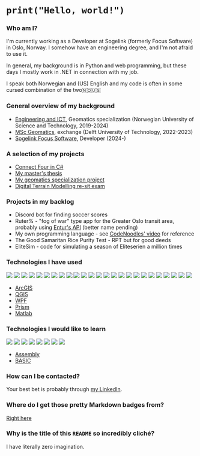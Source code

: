 # `print("Hello, world!")`

### Who am I?
I'm currently working as a Developer at Sogelink (formerly Focus Software) in Oslo, Norway. I somehow have an engineering degree, and I'm not afraid to use it. 

In general, my background is in Python and web programming, but these days I mostly work in .NET in connection with my job.

I speak both Norwegian and (US) English and my code is often in some cursed combination of the two🇳🇴🇺🇸 

### General overview of my background
- [Engineering and ICT](https://www.ntnu.edu/studies/mting), Geomatics specialization (Norwegian University of Science and Technology, 2019-2024)
- [MSc Geomatics](https://www.tudelft.nl/onderwijs/opleidingen/masters/gm/msc-geomatics), exchange (Delft University of Technology, 2022-2023)
- [Sogelink Focus Software](https://www.focus.no/), Developer (2024-)

### A selection of my projects
- [Connect Four in C#](https://github.com/rkh00/CSharpConnectFour)
- [My master's thesis](https://github.com/rkh00/master)
- [My geomatics specialization project](https://github.com/rkh00/tba4560)
- [Digital Terrain Modelling re-sit exam](https://github.com/rkh00/dtm_resit)

### Projects in my backlog
- Discord bot for finding soccer scores
- Ruter% - "fog of war" type app for the Greater Oslo transit area, probably using [Entur's API](https://developer.entur.org/) (better name pending)
- My own programming language - see [CodeNoodles' video](https://www.youtube.com/watch?v=XrnBtQq6OxM) for reference
- The Good Samaritan Rice Purity Test - RPT but for good deeds
- EliteSim - code for simulating a season of Eliteserien a million times

### Technologies I have used
<a href="https://www.python.org/"><img src="https://img.shields.io/badge/python%20-%2314354C.svg?&style=for-the-badge&logo=python&logoColor=white"/></a>
<a href="https://www.anaconda.com/"><img src="https://img.shields.io/badge/Anaconda-%2344A833.svg?style=for-the-badge&logo=anaconda&logoColor=white"/></a>
<a href="https://matplotlib.org/"><img src="https://img.shields.io/badge/Matplotlib-%23ffffff.svg?style=for-the-badge&logo=Matplotlib&logoColor=black"/></a>
<a href="https://numpy.org/"><img src="https://img.shields.io/badge/numpy-%23013243.svg?style=for-the-badge&logo=numpy&logoColor=white"/></a>
<a href="https://pandas.pydata.org/"><img src="https://img.shields.io/badge/pandas-%23150458.svg?style=for-the-badge&logo=pandas&logoColor=white"/></a>
<a href="https://pytorch.org/"><img src="https://img.shields.io/badge/PyTorch-%23EE4C2C.svg?style=for-the-badge&logo=PyTorch&logoColor=white"/></a>
<a href="https://scikit-learn.org/stable/index.html"><img src="https://img.shields.io/badge/scikit--learn-%23F7931E.svg?style=for-the-badge&logo=scikit-learn&logoColor=white"/></a>
<a href="https://scipy.org/"><img src="https://img.shields.io/badge/SciPy-%230C55A5.svg?style=for-the-badge&logo=scipy&logoColor=%white"/></a>
<a href="https://www.tensorflow.org/"><img src="https://img.shields.io/badge/TensorFlow-%23FF6F00.svg?style=for-the-badge&logo=TensorFlow&logoColor=white"/></a>
<a href="https://www.java.com/en/"><img src="https://img.shields.io/badge/java-%23ED8B00.svg?&style=for-the-badge&logo=java&logoColor=white"/></a>
<a href="https://openjfx.io/"><img src="https://img.shields.io/badge/javafx-%23FF0000.svg?style=for-the-badge&logo=javafx&logoColor=white"/></a>
<a href="https://en.wikipedia.org/wiki/HTML5"><img src="https://img.shields.io/badge/html5%20-%23E34F26.svg?&style=for-the-badge&logo=html5&logoColor=white"/></a>
<a href="https://en.wikipedia.org/wiki/Cascading_Style_Sheets"><img src="https://img.shields.io/badge/css3%20-%231572B6.svg?&style=for-the-badge&logo=css3&logoColor=white"/></a>
<a href="https://en.wikipedia.org/wiki/JavaScript"><img src="https://img.shields.io/badge/javascript%20-%23323330.svg?&style=for-the-badge&logo=javascript&logoColor=%23F7DF1E"/></a>
<a href="https://jquery.com/"><img src="https://img.shields.io/badge/jquery-%230769AD.svg?style=for-the-badge&logo=jquery&logoColor=white"></a>
<a href="https://nodejs.org/"><img src="https://img.shields.io/badge/node.js-6DA55F?style=for-the-badge&logo=node.js&logoColor=white"></a>
<a href="https://www.npmjs.com/"><img src="https://img.shields.io/badge/NPM-%23CB3837.svg?style=for-the-badge&logo=npm&logoColor=white"></a>
<a href="https://www.typescriptlang.org/"><img src="https://img.shields.io/badge/typescript-%23007ACC.svg?style=for-the-badge&logo=typescript&logoColor=white"/></a>
<a href="https://reactjs.org/"><img src="https://img.shields.io/badge/react-%2320232a.svg?style=for-the-badge&logo=react&logoColor=%2361DAFB"/></a>
<a href="https://git-scm.com/"><img src="https://img.shields.io/badge/git%20-%23F05033.svg?&style=for-the-badge&logo=git&logoColor=white"/></a>
<a href="https://dotnet.microsoft.com/"><img src="https://img.shields.io/badge/.NET-5C2D91?style=for-the-badge&logo=.net&logoColor=white"/></a>
<a href="https://dotnet.microsoft.com/en-us/languages/csharp"><img src="https://img.shields.io/badge/c%23-%23239120.svg?style=for-the-badge&logo=csharp&logoColor=white"/></a>
<a href="https://www.mysql.com/"><img src="https://img.shields.io/badge/mysql-4479A1.svg?style=for-the-badge&logo=mysql&logoColor=white"/></a>
<a href="https://www.postgresql.org/"><img src="https://img.shields.io/badge/postgres-%23316192.svg?style=for-the-badge&logo=postgresql&logoColor=white"/></a>
<a href="https://www.latex-project.org/"><img src="https://img.shields.io/badge/latex-%23008080.svg?style=for-the-badge&logo=latex&logoColor=white"/></a>
- [ArcGIS](https://www.arcgis.com/index.html)
- [QGIS](https://qgis.org/)
- [WPF](https://visualstudio.microsoft.com/vs/features/wpf/)
- [Prism](https://prismlibrary.com/)
- [Matlab](https://www.mathworks.com/products/matlab.html)

### Technologies I would like to learn
<a href="https://en.wikipedia.org/wiki/C_(programming_language)"><img src="https://img.shields.io/badge/C-00599C?style=for-the-badge&logo=c&logoColor=white"/></a>
<a href="https://archlinux.org/"><img src="https://img.shields.io/badge/Arch%20Linux-1793D1?logo=arch-linux&logoColor=fff&style=for-the-badge"/></a>
<a href="https://www.scala-lang.org/"><img src="https://img.shields.io/badge/scala-%23DC322F.svg?style=for-the-badge&logo=scala&logoColor=white"/></a>
<a href="https://www.rust-lang.org/"><img src="https://img.shields.io/badge/rust-%23000000.svg?style=for-the-badge&logo=rust&logoColor=white"/></a>
<a href="https://www.ruby-lang.org/en/"><img src="https://img.shields.io/badge/ruby-%23CC342D.svg?style=for-the-badge&logo=ruby&logoColor=white"/></a>
<a href="https://www.lua.org/"><img src="https://img.shields.io/badge/lua-%232C2D72.svg?style=for-the-badge&logo=lua&logoColor=white"/></a>
<a href="https://julialang.org/"><img src="https://img.shields.io/badge/-Julia-9558B2?style=for-the-badge&logo=julia&logoColor=white"/></a>
<a href="https://go.dev/"><img src="https://img.shields.io/badge/go-%2300ADD8.svg?style=for-the-badge&logo=go&logoColor=white"/></a>
- [Assembly](https://en.wikipedia.org/wiki/Assembly_language)
- [BASIC](https://en.wikipedia.org/wiki/BASIC)

### How can I be contacted?

Your best bet is probably through [my LinkedIn](https://www.linkedin.com/in/robert-haug-800391221/).

### Where do I get those pretty Markdown badges from?

[Right here](https://ileriayo.github.io/markdown-badges/)

### Why is the title of this `README` so incredibly cliché?

I have literally zero imagination.

<!--
**rkh00/rkh00** is a ✨ _special_ ✨ repository because its `README.md` (this file) appears on your GitHub profile.

Here are some ideas to get you started:

- 🔭 I’m currently working on ...
- 🌱 I’m currently learning ...
- 👯 I’m looking to collaborate on ...
- 🤔 I’m looking for help with ...
- 💬 Ask me about ...
- 📫 How to reach me: ...
- 😄 Pronouns: ...
- ⚡ Fun fact: ...
-->

